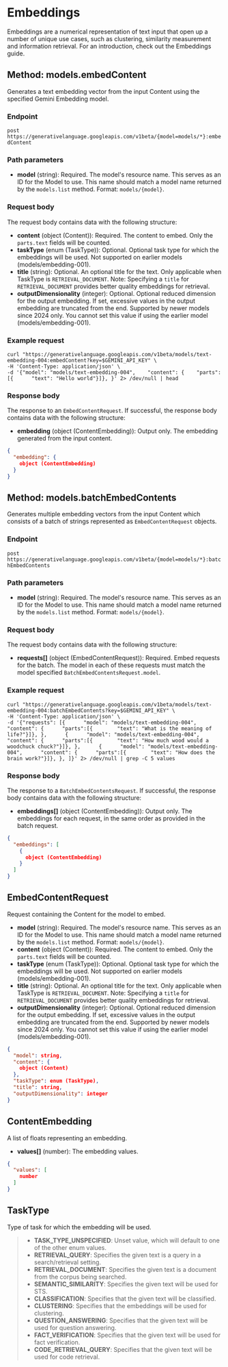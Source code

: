 # Embeddings

Embeddings are a numerical representation of text input that open up a number of unique use cases, such as clustering, similarity measurement and information retrieval. For an introduction, check out the Embeddings guide.

## Method: models.embedContent

Generates a text embedding vector from the input Content using the specified Gemini Embedding model.

### Endpoint

`post https://generativelanguage.googleapis.com/v1beta/{model=models/*}:embedContent`

### Path parameters

  * **model** (string): Required. The model's resource name. This serves as an ID for the Model to use. This name should match a model name returned by the `models.list` method. Format: `models/{model}`.

### Request body

The request body contains data with the following structure:

  * **content** (object (Content)): Required. The content to embed. Only the `parts.text` fields will be counted.
  * **taskType** (enum (TaskType)): Optional. Optional task type for which the embeddings will be used. Not supported on earlier models (models/embedding-001).
  * **title** (string): Optional. An optional title for the text. Only applicable when TaskType is `RETRIEVAL_DOCUMENT`. Note: Specifying a `title` for `RETRIEVAL_DOCUMENT` provides better quality embeddings for retrieval.
  * **outputDimensionality** (integer): Optional. Optional reduced dimension for the output embedding. If set, excessive values in the output embedding are truncated from the end. Supported by newer models since 2024 only. You cannot set this value if using the earlier model (models/embedding-001).

### Example request

```shell
curl "https://generativelanguage.googleapis.com/v1beta/models/text-embedding-004:embedContent?key=$GEMINI_API_KEY" \
-H 'Content-Type: application/json' \
-d '{"model": "models/text-embedding-004",    "content": {    "parts":[{      "text": "Hello world"}]}, }' 2> /dev/null | head
```

### Response body

The response to an `EmbedContentRequest`. If successful, the response body contains data with the following structure:

  * **embedding** (object (ContentEmbedding)): Output only. The embedding generated from the input content.

<!-- end list -->

```json
{
  "embedding": {
    object (ContentEmbedding)
  }
}
```

## Method: models.batchEmbedContents

Generates multiple embedding vectors from the input Content which consists of a batch of strings represented as `EmbedContentRequest` objects.

### Endpoint

`post https://generativelanguage.googleapis.com/v1beta/{model=models/*}:batchEmbedContents`

### Path parameters

  * **model** (string): Required. The model's resource name. This serves as an ID for the Model to use. This name should match a model name returned by the `models.list` method. Format: `models/{model}`.

### Request body

The request body contains data with the following structure:

  * **requests[]** (object (EmbedContentRequest)): Required. Embed requests for the batch. The model in each of these requests must match the model specified `BatchEmbedContentsRequest.model`.

### Example request

```shell
curl "https://generativelanguage.googleapis.com/v1beta/models/text-embedding-004:batchEmbedContents?key=$GEMINI_API_KEY" \
-H 'Content-Type: application/json' \
-d '{"requests": [{      "model": "models/text-embedding-004",      "content": {      "parts":[{        "text": "What is the meaning of life?"}]}, },      {      "model": "models/text-embedding-004",      "content": {      "parts":[{        "text": "How much wood would a woodchuck chuck?"}]}, },      {      "model": "models/text-embedding-004",      "content": {      "parts":[{        "text": "How does the brain work?"}]}, }, ]}' 2> /dev/null | grep -C 5 values
```

### Response body

The response to a `BatchEmbedContentsRequest`. If successful, the response body contains data with the following structure:

  * **embeddings[]** (object (ContentEmbedding)): Output only. The embeddings for each request, in the same order as provided in the batch request.

<!-- end list -->

```json
{
  "embeddings": [
    {
      object (ContentEmbedding)
    }
  ]
}
```

## EmbedContentRequest

Request containing the Content for the model to embed.

  * **model** (string): Required. The model's resource name. This serves as an ID for the Model to use. This name should match a model name returned by the `models.list` method. Format: `models/{model}`.
  * **content** (object (Content)): Required. The content to embed. Only the `parts.text` fields will be counted.
  * **taskType** (enum (TaskType)): Optional. Optional task type for which the embeddings will be used. Not supported on earlier models (models/embedding-001).
  * **title** (string): Optional. An optional title for the text. Only applicable when TaskType is `RETRIEVAL_DOCUMENT`. Note: Specifying a `title` for `RETRIEVAL_DOCUMENT` provides better quality embeddings for retrieval.
  * **outputDimensionality** (integer): Optional. Optional reduced dimension for the output embedding. If set, excessive values in the output embedding are truncated from the end. Supported by newer models since 2024 only. You cannot set this value if using the earlier model (models/embedding-001).

<!-- end list -->

```json
{
  "model": string,
  "content": {
    object (Content)
  },
  "taskType": enum (TaskType),
  "title": string,
  "outputDimensionality": integer
}
```

## ContentEmbedding

A list of floats representing an embedding.

  * **values[]** (number): The embedding values.

<!-- end list -->

```json
{
  "values": [
    number
  ]
}
```

## TaskType

Type of task for which the embedding will be used.

>   * **TASK\_TYPE\_UNSPECIFIED**: Unset value, which will default to one of the other enum values.
>   * **RETRIEVAL\_QUERY**: Specifies the given text is a query in a search/retrieval setting.
>   * **RETRIEVAL\_DOCUMENT**: Specifies the given text is a document from the corpus being searched.
>   * **SEMANTIC\_SIMILARITY**: Specifies the given text will be used for STS.
>   * **CLASSIFICATION**: Specifies that the given text will be classified.
>   * **CLUSTERING**: Specifies that the embeddings will be used for clustering.
>   * **QUESTION\_ANSWERING**: Specifies that the given text will be used for question answering.
>   * **FACT\_VERIFICATION**: Specifies that the given text will be used for fact verification.
>   * **CODE\_RETRIEVAL\_QUERY**: Specifies that the given text will be used for code retrieval.
